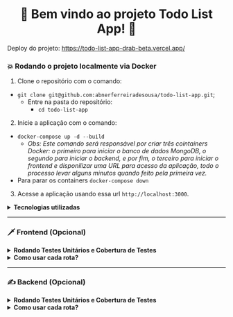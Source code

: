 <h1 align="center">🚀 Bem vindo ao projeto Todo List App! 🚀</h1>

Deploy do projeto: https://todo-list-app-drab-beta.vercel.app/

<h3>💥 Rodando o projeto localmente via Docker </h3>

1. Clone o repositório com o comando:
  - `git clone git@github.com:abnerferreiradesousa/todo-list-app.git`;
    - Entre na pasta do repositório:
      - `cd todo-list-app`
2. Inicie a aplicação com o comando:
 - `docker-compose up -d --build`
   - *Obs: Este comando será responsável por criar três cointainers Docker: o primeiro para iniciar o banco de dados MongoDB, o segundo para iniciar o backend, e por fim, o terceiro para iniciar o frontend e disponilizar uma URL para acesso da aplicação, todo o processo levar alguns minutos quando feito pela primeira vez.*
  - Para parar os containers `docker-compose down`
3. Acesse a aplicação usando essa url `http://localhost:3000`.
   
</details>

<details>
  <summary><strong>Tecnologias utilizadas</strong></summary>
  <br/>
  
  <ul>
    <li>👉 TypeScript</li>
    <li>👉 React.js</li>
    <li>👉 Material UI</li>
    <li>👉 MongoDB</li>
    <li>👉 Node.js</li>
    <li>👉 Express.js</li>
    <li>👉 ODM Mongoose</li>
    <li>👉 Docker</li>
    <li>👉 Json Web Token</li>
    <li>👉 Mocha, Chai, Sinon, Jest para testes unitários.</li>
  </ul>

</details>

---

<h3>🗡️ Frontend (Opcional) </h3> 

<details>

<summary><strong> Rodando Testes Unitários e Cobertura de Testes </strong></summary>  
</br>



</details>

<details>

<summary><strong>Como usar cada rota?</strong></summary>  
</br>

[Rotas Documentadas](https://github.com/abnerferreiradesousa/drone-feeder/blob/main/drone-feeder.md)

</details>

---

<h3>✍️ Backend (Opcional) </h3>

<details>

<summary><strong> Rodando Testes Unitários e Cobertura de Testes </strong></summary>  
</br>

1. Entra na pasta backend `cd todo-list-backend-ivipcoin`
2. Rodando Testes Unitários - `npm run test`.
3. Rodando Cobertura de Testes - `npm run test:coverage`.

</details>

<details>

<summary><strong>Como usar cada rota?</strong></summary>  
</br>

[Rotas Documentadas](https://github.com/abnerferreiradesousa/todo-list-app/blob/main/todolist.md)

</details>



